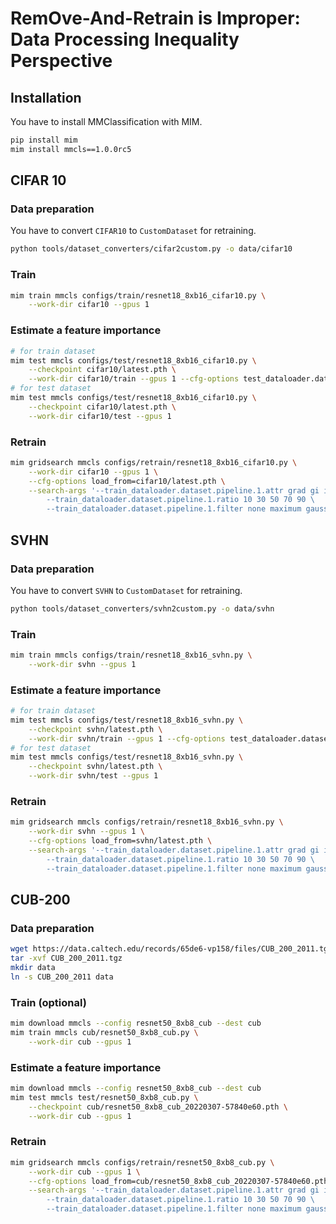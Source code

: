 # **RemOve-And-Retrain** is Improper: Data Processing Inequality Perspective

## Installation

You have to install MMClassification with MIM.

```bash
pip install mim
mim install mmcls==1.0.0rc5
```

## CIFAR 10

### Data preparation

You have to convert `CIFAR10` to `CustomDataset` for retraining.

```bash
python tools/dataset_converters/cifar2custom.py -o data/cifar10
```

### Train

```bash
mim train mmcls configs/train/resnet18_8xb16_cifar10.py \
    --work-dir cifar10 --gpus 1
```

### Estimate a feature importance

```bash
# for train dataset
mim test mmcls configs/test/resnet18_8xb16_cifar10.py \
    --checkpoint cifar10/latest.pth \
    --work-dir cifar10/train --gpus 1 --cfg-options test_dataloader.dataset.test_mode=False
# for test dataset
mim test mmcls configs/test/resnet18_8xb16_cifar10.py \
    --checkpoint cifar10/latest.pth \
    --work-dir cifar10/test --gpus 1
```

### Retrain

```bash
mim gridsearch mmcls configs/retrain/resnet18_8xb16_cifar10.py \
    --work-dir cifar10 --gpus 1 \
    --cfg-options load_from=cifar10/latest.pth \
    --search-args '--train_dataloader.dataset.pipeline.1.attr grad gi ig sg vg gc sobl rand \
        --train_dataloader.dataset.pipeline.1.ratio 10 30 50 70 90 \
        --train_dataloader.dataset.pipeline.1.filter none maximum gaussian'
```

## SVHN

### Data preparation

You have to convert `SVHN` to `CustomDataset` for retraining.

```bash
python tools/dataset_converters/svhn2custom.py -o data/svhn
```

### Train

```bash
mim train mmcls configs/train/resnet18_8xb16_svhn.py \
    --work-dir svhn --gpus 1
```

### Estimate a feature importance

```bash
# for train dataset
mim test mmcls configs/test/resnet18_8xb16_svhn.py \
    --checkpoint svhn/latest.pth \
    --work-dir svhn/train --gpus 1 --cfg-options test_dataloader.dataset.test_mode=False
# for test dataset
mim test mmcls configs/test/resnet18_8xb16_svhn.py \
    --checkpoint svhn/latest.pth \
    --work-dir svhn/test --gpus 1
```

### Retrain

```bash
mim gridsearch mmcls configs/retrain/resnet18_8xb16_svhn.py \
    --work-dir svhn --gpus 1 \
    --cfg-options load_from=svhn/latest.pth \
    --search-args '--train_dataloader.dataset.pipeline.1.attr grad gi ig sg vg gc sobl rand \
        --train_dataloader.dataset.pipeline.1.ratio 10 30 50 70 90 \
        --train_dataloader.dataset.pipeline.1.filter none maximum gaussian'
```

## CUB-200

### Data preparation

```bash
wget https://data.caltech.edu/records/65de6-vp158/files/CUB_200_2011.tgz
tar -xvf CUB_200_2011.tgz
mkdir data
ln -s CUB_200_2011 data
```

### Train (optional)

```bash
mim download mmcls --config resnet50_8xb8_cub --dest cub
mim train mmcls cub/resnet50_8xb8_cub.py \
    --work-dir cub --gpus 1
```

### Estimate a feature importance

```bash
mim download mmcls --config resnet50_8xb8_cub --dest cub
mim test mmcls test/resnet50_8xb8_cub.py \
    --checkpoint cub/resnet50_8xb8_cub_20220307-57840e60.pth \
    --work-dir cub --gpus 1
```

### Retrain

```bash
mim gridsearch mmcls configs/retrain/resnet50_8xb8_cub.py \
    --work-dir cub --gpus 1 \
    --cfg-options load_from=cub/resnet50_8xb8_cub_20220307-57840e60.pth \
    --search-args '--train_dataloader.dataset.pipeline.1.attr grad gi ig sg vg gc sobl rand \
        --train_dataloader.dataset.pipeline.1.ratio 10 30 50 70 90 \
        --train_dataloader.dataset.pipeline.1.filter none maximum gaussian'
```

